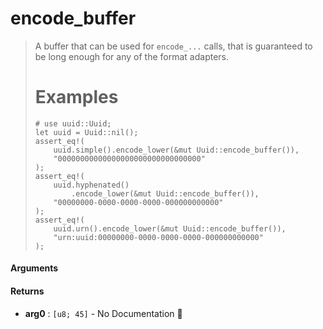 # encode\_buffer

>  A buffer that can be used for `encode_...` calls, that is
>  guaranteed to be long enough for any of the format adapters.
>  # Examples
>  ```
>  # use uuid::Uuid;
>  let uuid = Uuid::nil();
>  assert_eq!(
>      uuid.simple().encode_lower(&mut Uuid::encode_buffer()),
>      "00000000000000000000000000000000"
>  );
>  assert_eq!(
>      uuid.hyphenated()
>          .encode_lower(&mut Uuid::encode_buffer()),
>      "00000000-0000-0000-0000-000000000000"
>  );
>  assert_eq!(
>      uuid.urn().encode_lower(&mut Uuid::encode_buffer()),
>      "urn:uuid:00000000-0000-0000-0000-000000000000"
>  );
>  ```

#### Arguments



#### Returns

- **arg0** : `[u8; 45]` \- No Documentation 🚧